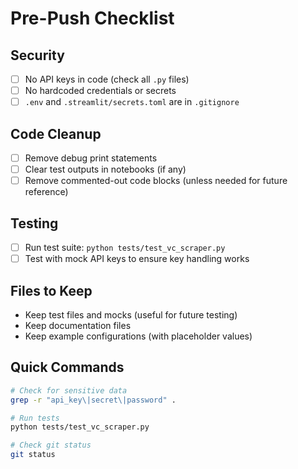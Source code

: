 # Pre-Push Checklist

## Security
- [ ] No API keys in code (check all `.py` files)
- [ ] No hardcoded credentials or secrets
- [ ] `.env` and `.streamlit/secrets.toml` are in `.gitignore`

## Code Cleanup
- [ ] Remove debug print statements
- [ ] Clear test outputs in notebooks (if any)
- [ ] Remove commented-out code blocks (unless needed for future reference)

## Testing
- [ ] Run test suite: `python tests/test_vc_scraper.py`
- [ ] Test with mock API keys to ensure key handling works

## Files to Keep
- Keep test files and mocks (useful for future testing)
- Keep documentation files
- Keep example configurations (with placeholder values)

## Quick Commands
```bash
# Check for sensitive data
grep -r "api_key\|secret\|password" .

# Run tests
python tests/test_vc_scraper.py

# Check git status
git status
```
